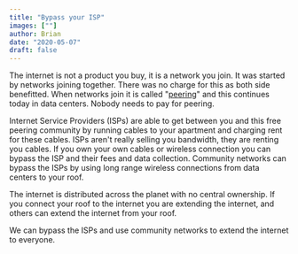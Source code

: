 ```yaml
---
title: "Bypass your ISP"
images: [""]
author: Brian
date: "2020-05-07"
draft: false
---
```


The internet is not a product you buy, it is a network you join. It was started by networks joining together. There was no charge for this as both side benefitted. When networks join it is called "[peering](../../peering)" and this continues today in data centers. Nobody needs to pay for peering.

Internet Service Providers (ISPs) are able to get between you and this free peering community by running cables to your apartment and charging rent for these cables. ISPs aren't really selling you bandwidth, they are renting you cables. If you own your own cables or wireless connection you can bypass the ISP and their fees and data collection. Community networks can bypass the ISPs by using long range wireless connections from data centers to your roof.

The internet is distributed across the planet with no central ownership. If you connect your roof to the internet you are extending the internet, and others can extend the internet from your roof.

We can bypass the ISPs and use community networks to extend the internet to everyone.


